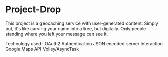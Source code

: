 # Project-Drop

This project is a geocaching service with user-generated content.  Simply put, it's like carving your name into a tree, but digitally.  Only people standing where you left your message can see it.

Technology used-
  OAuth2 Authentication
  JSON encoded server Interaction
  Google Maps API
  Volley/AsyncTask
